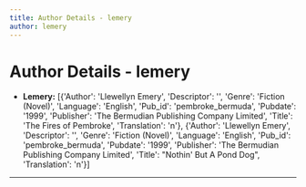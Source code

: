 ```yaml
---
title: Author Details - lemery
author: lemery
---
```


# Author Details - lemery

<ul>
    <li><strong>Lemery:</strong> [{'Author': 'Llewellyn Emery', 'Descriptor': '', 'Genre': 'Fiction (Novel)', 'Language': 'English', 'Pub_id': 'pembroke_bermuda', 'Pubdate': '1999', 'Publisher': 'The Bermudian Publishing Company Limited', 'Title': 'The Fires of Pembroke', 'Translation': 'n'}, {'Author': 'Llewellyn Emery', 'Descriptor': '', 'Genre': 'Fiction (Novel)', 'Language': 'English', 'Pub_id': 'pembroke_bermuda', 'Pubdate': '1999', 'Publisher': 'The Bermudian Publishing Company Limited', 'Title': "Nothin' But A Pond Dog", 'Translation': 'n'}]</li>
</ul>
<hr>